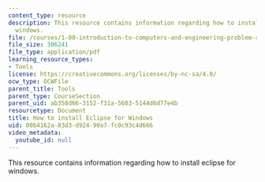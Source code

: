 ```yaml
---
content_type: resource
description: This resource contains information regarding how to install eclipse for
  windows.
file: /courses/1-00-introduction-to-computers-and-engineering-problem-solving-spring-2012/00b4162a83d3d92490a7fc0c93c4d666_MIT1_00S12_Insl_Eclpse_Win.pdf
file_size: 306241
file_type: application/pdf
learning_resource_types:
- Tools
license: https://creativecommons.org/licenses/by-nc-sa/4.0/
ocw_type: OCWFile
parent_title: Tools
parent_type: CourseSection
parent_uid: ab358d66-3152-f31a-5603-5144d6d77e4b
resourcetype: Document
title: How to install Eclipse for Windows
uid: 00b4162a-83d3-d924-90a7-fc0c93c4d666
video_metadata:
  youtube_id: null
---
```

This resource contains information regarding how to install eclipse for windows.